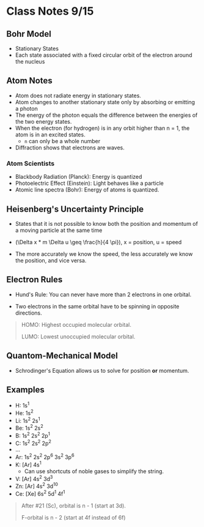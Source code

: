 # Class Notes 9/15

## Bohr Model

- Stationary States
- Each state associated with a fixed circular orbit of the electron around the nucleus

## Atom Notes

- Atom does not radiate energy in stationary states.
- Atom changes to another stationary state only by absorbing or emitting a photon
- The energy of the photon equals the difference between the energies of the two energy states.
- When the electron (for hydrogen) is in any orbit higher than n = 1, the atom is in an excited states.
  - `n` can only be a whole number
- Diffraction shows that electrons are waves.

### Atom Scientists

- Blackbody Radiation (Planck): Energy is quantized
- Photoelectric Effect (Einstein): Light behaves like a particle
- Atomic line spectra (Bohr): Energy of atoms is quantized.

## Heisenberg's Uncertainty Principle

- States that it is not possible to know both the position and momentum of a moving particle at the same time

- \(\Delta x * m \Delta u \geq \frac{h}{4 \pi}\), x = position, u = speed
- The more accurately we know the speed, the less accurately we know the position, and vice versa.

## Electron Rules

- Hund's Rule: You can never have more than 2 electrons in one orbital.

- Two electrons in the same orbital have to be spinning in opposite directions.

> HOMO: Highest occupied molecular orbital.
>
> LUMO: Lowest unoccupied molecular orbital.

## Quantom-Mechanical Model

- Schrodinger's Equation allows us to solve for position __or__ momentum.

## Examples

- H: 1s<sup>1</sup>
- He: 1s<sup>2</sup>
- Li: 1s<sup>2</sup> 2s<sup>1</sup>
- Be: 1s<sup>2</sup> 2s<sup>2</sup>
- B: 1s<sup>2</sup> 2s<sup>2</sup> 2p<sup>1</sup>
- C: 1s<sup>2</sup> 2s<sup>2</sup> 2p<sup>2</sup>
- ...
- Ar: 1s<sup>2</sup> 2s<sup>2</sup> 2p<sup>6</sup> 3s<sup>2</sup> 3p<sup>6</sup>
- K: [Ar] 4s<sup>1</sup>
  - Can use shortcuts of noble gases to simplify the string.
- V: [Ar] 4s<sup>2</sup> 3d<sup>3</sup>
- Zn: [Ar] 4s<sup>2</sup> 3d<sup>10</sup>
- Ce: [Xe] 6s<sup>2</sup> 5d<sup>1</sup> 4f<sup>1</sup>

> After #21 (Sc), orbital is n - 1 (start at 3d).
>
> F-orbital is n - 2 (start at 4f instead of 6f)
